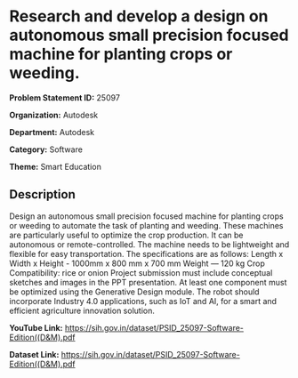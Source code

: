 # Research and develop a design on autonomous small precision focused machine for planting crops or weeding.

**Problem Statement ID:** 25097

**Organization:** Autodesk

**Department:** Autodesk

**Category:** Software

**Theme:** Smart Education

## Description

Design an autonomous small precision focused machine for planting crops or weeding to automate the task of planting and weeding. These machines are particularly useful to optimize the crop production. It can be autonomous or remote-controlled. The machine needs to be lightweight and flexible for easy transportation. The specifications are as follows: Length x Width x Height - 1000mm x 800 mm x 700 mm Weight — 120 kg Crop Compatibility: rice or onion Project submission must include conceptual sketches and images in the PPT presentation. At least one component must be optimized using the Generative Design module. The robot should incorporate Industry 4.0 applications, such as IoT and AI, for a smart and efficient agriculture innovation solution.

**YouTube Link:** https://sih.gov.in/dataset/PSID_25097-Software-Edition((D&M).pdf

**Dataset Link:** https://sih.gov.in/dataset/PSID_25097-Software-Edition((D&M).pdf

